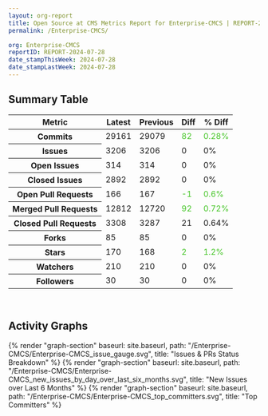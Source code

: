 ```yaml
---
layout: org-report
title: Open Source at CMS Metrics Report for Enterprise-CMCS | REPORT-2024-07-28
permalink: /Enterprise-CMCS/

org: Enterprise-CMCS
reportID: REPORT-2024-07-28
date_stampThisWeek: 2024-07-28
date_stampLastWeek: 2024-07-28
---
```

<div class="summary-table">
  <table class="usa-table usa-table--borderless">
    <h2> Summary Table </h2>
    <thead>
      <tr>
        <th scope="col">Metric</th>
        <th scope="col">Latest</th>
        <th scope="col">Previous</th>
        <th scope="col">Diff</th>
        <th scope="col">% Diff</th>
      </tr>
    </thead>
    <tbody>
      <tr>
        <th scope="row">Commits</th>
        <td>29161</td>
        <td>29079</td>
        <td style="color: #45c527" >82</td>
        <td style="color: #45c527" >0.28%</td>
      </tr>
      <tr>
        <th scope="row">Issues</th>
        <td>3206</td>
        <td>3206</td>
        <td style="" >0</td>
        <td style="" >0%</td>
      </tr>
      <tr>
        <th scope="row">Open Issues</th>
        <td>314</td>
        <td>314</td>
        <td style="" >0</td>
        <td style="" >0%</td>
      </tr>
      <tr>
        <th scope="row">Closed Issues</th>
        <td>2892</td>
        <td>2892</td>
        <td style="" >0</td>
        <td style="" >0%</td>
      </tr>
      <tr>
        <th scope="row">Open Pull Requests</th>
        <td>166</td>
        <td>167</td>
        <td style="color: #45c527" >-1</td>
        <td style="color: #45c527" >0.6%</td>
      </tr>
      <tr>
        <th scope="row">Merged Pull Requests</th>
        <td>12812</td>
        <td>12720</td>
        <td style="color: #45c527" >92</td>
        <td style="color: #45c527" >0.72%</td>
      </tr>
      <tr>
        <th scope="row">Closed Pull Requests</th>
        <td>3308</td>
        <td>3287</td>
        <td style="" >21</td>
        <td style="" >0.64%</td>
      </tr>
      <tr>
        <th scope="row">Forks</th>
        <td>85</td>
        <td>85</td>
        <td style="" >0</td>
        <td style="" >0%</td>
      </tr>
      <tr>
        <th scope="row">Stars</th>
        <td>170</td>
        <td>168</td>
        <td style="color: #45c527" >2</td>
        <td style="color: #45c527" >1.2%</td>
      </tr>
      <tr>
        <th scope="row">Watchers</th>
        <td>210</td>
        <td>210</td>
        <td style="" >0</td>
        <td style="" >0%</td>
      </tr>
      <tr>
        <th scope="row">Followers</th>
        <td>30</td>
        <td>30</td>
        <td style="" >0</td>
        <td style="" >0%</td>
      </tr>
    </tbody>
  </table>
</div>
<div class="graph-container">
  <br>
  <h2>Activity Graphs</h2>
  <div class="all-graphs">
    <!--- Issues/PRs Status Breakdown Graph -->
    {% render "graph-section" baseurl: site.baseurl, path: "/Enterprise-CMCS/Enterprise-CMCS_issue_gauge.svg", title: "Issues & PRs Status Breakdown" %}
    <!-- New Issues over Last 6 Months -->
    {% render "graph-section" baseurl: site.baseurl, path: "/Enterprise-CMCS/Enterprise-CMCS_new_issues_by_day_over_last_six_months.svg", title: "New Issues over Last 6 Months" %}
    <!-- Top Committers Bar Graph -->
    {% render "graph-section" baseurl: site.baseurl, path: "/Enterprise-CMCS/Enterprise-CMCS_top_committers.svg", title: "Top Committers" %}
  </div>
</div>